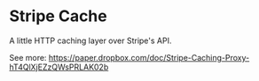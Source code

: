 # Stripe Cache

A little HTTP caching layer over Stripe's API.

See more: https://paper.dropbox.com/doc/Stripe-Caching-Proxy-hT4QlXjEZzQWsPRLAK02b
